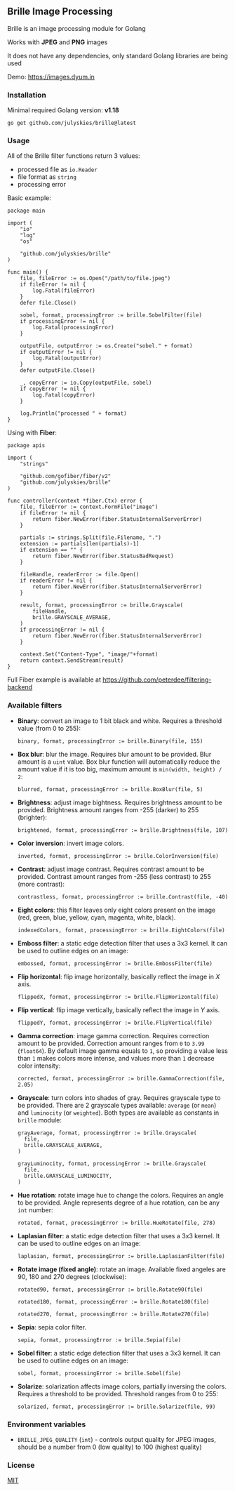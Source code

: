 ## Brille Image Processing

Brille is an image processing module for Golang

Works with **JPEG** and **PNG** images

It does not have any dependencies, only standard Golang libraries are being used

Demo: https://images.dyum.in

### Installation

Minimal required Golang version: **v1.18**

```shell script
go get github.com/julyskies/brille@latest
```

### Usage

All of the Brille filter functions return 3 values:
- processed file as `io.Reader`
- file format as `string`
- processing error 

Basic example:

```golang
package main

import (
	"io"
	"log"
	"os"

	"github.com/julyskies/brille"
)

func main() {
	file, fileError := os.Open("/path/to/file.jpeg")
	if fileError != nil {
		log.Fatal(fileError)
	}
	defer file.Close()

	sobel, format, processingError := brille.SobelFilter(file)
	if processingError != nil {
		log.Fatal(processingError)
	}

	outputFile, outputError := os.Create("sobel." + format)
	if outputError != nil {
		log.Fatal(outputError)
	}
	defer outputFile.Close()

	_, copyError := io.Copy(outputFile, sobel)
	if copyError != nil {
		log.Fatal(copyError)
	}
	
	log.Println("processed " + format)
}
```

Using with **Fiber**:

```golang
package apis

import (
	"strings"

	"github.com/gofiber/fiber/v2"
	"github.com/julyskies/brille"
)

func controller(context *fiber.Ctx) error {
	file, fileError := context.FormFile("image")
	if fileError != nil {
		return fiber.NewError(fiber.StatusInternalServerError)
	}

	partials := strings.Split(file.Filename, ".")
	extension := partials[len(partials)-1]
	if extension == "" {
		return fiber.NewError(fiber.StatusBadRequest)
	}

	fileHandle, readerError := file.Open()
	if readerError != nil {
		return fiber.NewError(fiber.StatusInternalServerError)
	}

	result, format, processingError := brille.Grayscale(
		fileHandle,
		brille.GRAYSCALE_AVERAGE,
	)
	if processingError != nil {
		return fiber.NewError(fiber.StatusInternalServerError)
	}

	context.Set("Content-Type", "image/"+format)
	return context.SendStream(result)
}
```

Full Fiber example is available at https://github.com/peterdee/filtering-backend

### Available filters

- **Binary**: convert an image to 1 bit black and white. Requires a threshold value (from 0 to 255):

  ```golang
  binary, format, processingError := brille.Binary(file, 155)
  ```

- **Box blur**: blur the image. Requires blur amount to be provided. Blur amount is a `uint` value. Box blur function will automatically reduce the amount value if it is too big, maximum amount is `min(width, height) / 2`:

  ```golang
  blurred, format, processingError := brille.BoxBlur(file, 5)
  ```

- **Brightness**: adjust image bightness. Requires brightness amount to be provided. Brightness amount ranges from -255 (darker) to 255 (brighter):

  ```golang
  brightened, format, processingError := brille.Brightness(file, 107)
  ```

- **Color inversion**: invert image colors.

  ```golang
  inverted, format, processingError := brille.ColorInversion(file)
  ```

- **Contrast**: adjust image contrast. Requires contrast amount to be provided. Contrast amount ranges from -255 (less contrast) to 255 (more contrast):

  ```golang
  contrastless, format, processingError := brille.Contrast(file, -40)
  ```

- **Eight colors**: this filter leaves only eight colors present on the image (red, green, blue, yellow, cyan, magenta, white, black). 

  ```golang
  indexedColors, format, processingError := brille.EightColors(file)
  ```

- **Emboss filter**: a static edge detection filter that uses a 3x3 kernel. It can be used to outline edges on an image:

  ```golang
  embossed, format, processingError := brille.EmbossFilter(file)
  ```

- **Flip horizontal**: flip image horizontally, basically reflect the image in *X* axis.

  ```golang
  flippedX, format, processingError := brille.FlipHorizontal(file)
  ```

- **Flip vertical**: flip image vertically, basically reflect the image in *Y* axis.

  ```golang
  flippedY, format, processingError := brille.FlipVertical(file)
  ```

- **Gamma correction**: image gamma correction. Requires correction amount to be provided. Correction amount ranges from `0` to `3.99` (`float64`). By default image gamma equals to `1`, so providing a value less than `1` makes colors more intense, and values more than `1` decrease color intensity:

  ```golang
  corrected, format, processingError := brille.GammaCorrection(file, 2.05)
  ```

- **Grayscale**: turn colors into shades of gray. Requires grayscale type to be provided. There are 2 grayscale types available: `average` (or `mean`) and `luminocity` (or `weighted`). Both types are available as constants in `brille` module:

  ```golang
  grayAverage, format, processingError := brille.Grayscale(
    file,
    brille.GRAYSCALE_AVERAGE,
  )

  grayLuminocity, format, processingError := brille.Grayscale(
    file,
    brille.GRAYSCALE_LUMINOCITY,
  )
  ```

- **Hue rotation**: rotate image hue to change the colors. Requires an angle to be provided. Angle represents degree of a hue rotation, can be any `int` number:

  ```golang
  rotated, format, processingError := brille.HueRotate(file, 278)
  ```

- **Laplasian filter**: a static edge detection filter that uses a 3x3 kernel. It can be used to outline edges on an image:

  ```golang
  laplasian, format, processingError := brille.LaplasianFilter(file)
  ```

- **Rotate image (fixed angle)**: rotate an image. Available fixed angeles are 90, 180 and 270 degrees (clockwise):

  ```golang
  rotated90, format, processingError := brille.Rotate90(file)

  rotated180, format, processingError := brille.Rotate180(file)
  
  rotated270, format, processingError := brille.Rotate270(file)
  ```

- **Sepia**: sepia color filter.

  ```golang
  sepia, format, processingError := brille.Sepia(file)
  ```

- **Sobel filter**: a static edge detection filter that uses a 3x3 kernel. It can be used to outline edges on an image:

  ```golang
  sobel, format, processingError := brille.Sobel(file)
  ```

- **Solarize**: solarization affects image colors, partially inversing the colors. Requires a threshold to be provided. Threshold ranges from 0 to 255:

  ```golang
  solarized, format, processingError := brille.Solarize(file, 99)
  ```

### Environment variables

- `BRILLE_JPEG_QUALITY` (`int`) - controls output quality for JPEG images, should be a number from 0 (low quality) to 100 (highest quality)

### License

[MIT](./LICENSE.md)
